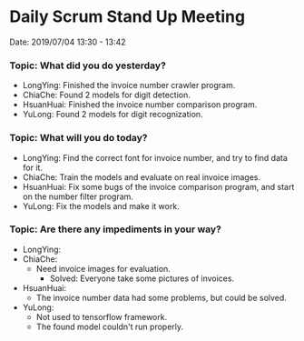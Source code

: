 # Daily Scrum Stand Up Meeting

Date: 2019/07/04 13:30 - 13:42

### Topic: What did you do yesterday?
- LongYing: Finished the invoice number crawler program.
- ChiaChe: Found 2 models for digit detection.
- HsuanHuai: Finished the invoice number comparison program.
- YuLong: Found 2 models for digit recognization.

### Topic: What will you do today?
- LongYing: Find the correct font for invoice number, and try to find data for it.
- ChiaChe: Train the models and evaluate on real invoice images.
- HsuanHuai: Fix some bugs of the invoice comparison program, and start on the number filter program.
- YuLong: Fix the models and make it work.

### Topic: Are there any impediments in your way?
- LongYing:
- ChiaChe: 
	- Need invoice images for evaluation.
		- Solved: Everyone take some pictures of invoices.
- HsuanHuai: 
	- The invoice number data had some problems, but could be solved.
- YuLong: 
	- Not used to tensorflow framework.
	- The found model couldn't run properly.